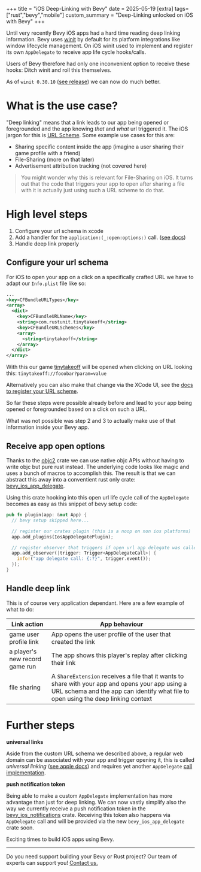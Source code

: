+++
title = "iOS Deep-Linking with Bevy"
date = 2025-05-19
[extra]
tags=["rust","bevy","mobile"]
custom_summary = "Deep-Linking unlocked on iOS with Bevy"
+++

Until very recently Bevy iOS apps had a hard time reading deep linking information. Bevy uses [winit](https://github.com/rust-windowing/winit) by default for its platform integrations like window lifecycle management. On iOS winit used to implement and register its own `AppDelegate` to receive app life cycle hooks/calls.

Users of Bevy therefore had only one inconvenient option to receive these hooks: Ditch winit and roll this themselves.

As of `winit 0.30.10` ([see release](https://github.com/rust-windowing/winit/releases/tag/v0.30.10)) we can now do much better.

# What is the use case?

"Deep linking" means that a link leads to our app being opened or foregrounded and the app knowing *that* and *what* url triggered it. The iOS jargon for this is [URL Scheme](https://developer.apple.com/documentation/xcode/defining-a-custom-url-scheme-for-your-app). Some example use cases for this are:

* Sharing specific content inside the app (imagine a user sharing their game profile with a friend)
* File-Sharing (more on that later)
* Advertisement attribution tracking (not covered here)

> You might wonder why this is relevant for File-Sharing on iOS. It turns out that the code that triggers your app to open after sharing a file with it is actually just using such a URL scheme to do that.

# High level steps

1. Configure your url schema in xcode
2. Add a handler for the `application:(_:open:options:)` call. ([see docs](https://developer.apple.com/documentation/UIKit/UIApplicationDelegate/application(_:open:options:)))
3. Handle deep link properly

## Configure your url schema

For iOS to open your app on a click on a specifically crafted URL we have to adapt our `Info.plist` file like so:

```xml
...
<key>CFBundleURLTypes</key>
<array>
  <dict>
    <key>CFBundleURLName</key>
    <string>com.rustunit.tinytakeoff</string>
    <key>CFBundleURLSchemes</key>
    <array>
      <string>tinytakeoff</string>
    </array>
  </dict>
</array>
```

With this our game [tinytakeoff](https://tinytakeoff.com) will be opened when clicking on URL looking this: `tinytakeoff://fooobar?param=value`

Alternatively you can also make that change via the XCode UI, see the [docs to register your URL scheme](https://developer.apple.com/documentation/xcode/defining-a-custom-url-scheme-for-your-app#Register-your-URL-scheme).

So far these steps were possible already before and lead to your app being opened or foregrounded based on a click on such a URL.

What was not possible was step 2 and 3 to actually make use of that information inside your Bevy app.

## Receive app open options

Thanks to the [objc2](https://github.com/madsmtm/objc2) crate we can use native objc APIs without having to write objc but pure rust instead. The underlying code looks like magic and uses a bunch of macros to accomplish this. The result is that we can abstract this away into a conventient rust only crate: [bevy_ios_app_delegate](https://github.com/rustunit/bevy_ios_app_delegate).

Using this crate hooking into this open url life cycle call of the `AppDelegate` becomes as easy as this snippet of bevy setup code:

```rust
pub fn plugin(app: &mut App) {
  // bevy setup skipped here...

  // register our crates plugin (this is a noop on non ios platforms)
  app.add_plugins(IosAppDelegatePlugin);

  // register observer that triggers if open url app delegate was called (either by app opening or foregrounding after a click on a URL scheme)
  app.add_observer(|trigger: Trigger<AppDelegateCall>| {
    info!("app delegate call: {:?}", trigger.event());
  });
}
```

## Handle deep link

This is of course very application dependant. Here are a few example of what to do:

| Link action | App behaviour |
| --- | --- |
| game user profile link | App opens the user profile of the user that created the link |
| a player's new record game run | The app shows this player's replay after clicking their link |
| file sharing  | A `ShareExtension` receives a file that it wants to share with your app and opens your app using a URL schema and the app can identify what file to open using the deep linking context |

# Further steps

**universal links**

Aside from the custom URL schema we described above, a regular web domain can be associated with your app and trigger opening it, this is called *universal linking* ([see apple docs](https://developer.apple.com/documentation/xcode/supporting-universal-links-in-your-app)) and requires yet another `AppDelegate` [call implementation](https://developer.apple.com/documentation/appkit/nsapplicationdelegate/application(_:continue:restorationhandler:)).

**push notification token**

Being able to make a custom `AppDelegate` implementation has more advantage than just for deep linking. We can now vastly simplify also the way we currently receive a push notification token in the [bevy_ios_notifications](https://github.com/rustunit/bevy_ios_notifications) crate. Receiving this token also happens via `AppDelegate` call and will be provided via the new `bevy_ios_app_delegate` crate soon.

Exciting times to build iOS apps using Bevy.

---

Do you need support building your Bevy or Rust project? Our team of experts can support you! [Contact us.](@/contact.md)
